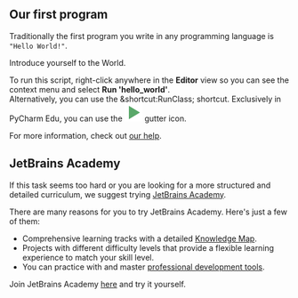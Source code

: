 ## Our first program

Traditionally the first program you write in any programming language is `"Hello World!"`.  
  
Introduce yourself to the World.  
  
To run this script, right-click anywhere in the **Editor** view so you can see the context menu and select **Run 'hello_world'**.   
Alternatively, you can use the &shortcut:RunClass; shortcut.
Exclusively in PyCharm Edu, you can use the ![](execute.svg) gutter icon. 

For more information, check out [our help](https://www.jetbrains.com/help/pycharm/running-and-rerunning-applications.html).

## JetBrains Academy

If this task seems too hard or you are looking for a more structured and detailed curriculum, we suggest trying [JetBrains Academy](https://hi.hyperskill.org?utm_source=ide&utm_content=first-task).

There are many reasons for you to try JetBrains Academy. Here's just a few of them:

- Comprehensive learning tracks with a detailed [Knowledge Map](https://hyperskill.org/knowledge-map?utm_source=ide&utm_content=first-task).
- Projects with different difficulty levels that provide a flexible learning experience to match your skill level. 
- You can practice with and master [professional development tools](https://hyperskill.org/plugin?utm_source=ide&utm_content=first-task).

Join JetBrains Academy [here](https://hyperskill.org/onboarding?track=python&utm_source=ide&utm_content=first-task) and try it yourself.

<style>
    img {
        display: inline !important;
    }
</style>
